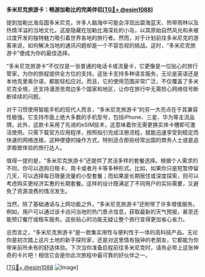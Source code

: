 **多米尼克旅游卡：畅游加勒比的完美伴侣[[TG💪+ @esim1088](https://t.me/s/esim1088)]**

提到加勒比海岛国多米尼克，许多人脑海中可能会浮现出碧海蓝天、热带雨林以及热情洋溢的当地文化。这座隐藏在加勒比海深处的小岛，以其原始自然风光和未被过度开发的独特魅力吸引着世界各地的旅行者。然而，对于计划前往多米尼克的游客来说，如何解决当地的通讯问题却是一个不容忽视的挑战。这时，“多米尼克旅游卡”便成为你的最佳选择。

“多米尼克旅游卡”不仅仅是一张普通的电话卡或流量卡，它更像是一位贴心的旅行管家，为你的旅程提供全方位的支持。这张卡支持多种语言服务，无论是英语还是本地克里奥尔语，都能轻松应对。而且，它的使用范围非常广泛，不仅覆盖了多米尼克全境，还支持漫游至周边多个国家和地区，让你在旅行中无需担心网络信号断断续续的问题。

对于习惯使用智能手机的现代人而言，“多米尼克旅游卡”的另一大亮点在于其兼容性极强。它支持市面上绝大多数的手机型号，包括iPhone、三星、华为等主流品牌。此外，这款卡采用了先进的eSIM技术，这意味着你无需更换实体卡槽即可激活使用。只需下载官方应用程序，按照指引完成注册流程，就能迅速享受到稳定而快速的网络连接。这种便捷的操作方式，特别适合那些经常出国的商务人士或是追求极致体验的旅行达人。

值得一提的是，“多米尼克旅游卡”还提供了灵活多样的套餐选择。根据个人需求的不同，你可以选购日租卡、周卡或者月卡等多种形式。比如，如果你只是短暂停留几天，可以选择每日限量流量的小型套餐；而如果是长期居住或深度探索，则可以考虑购买更经济实惠的长期套餐。这样的设计既满足了不同用户的实际需要，又避免了资源浪费的情况发生。

当然，除了基础通话与上网功能之外，“多米尼克旅游卡”还附带了许多增值服务。例如，用户可以通过该卡访问当地的热门景点信息，获取最新的天气预报，甚至还能预订餐厅或租车服务。这些贴心的功能无疑让整个旅行变得更加省心省力。

总而言之，“多米尼克旅游卡”是一款集实用性与便利性于一体的高科技产品。无论你是初次踏上这片土地的新手探险家，还是对这里情有独钟的老朋友，它都能为你带来前所未有的舒适体验。下次当你准备启程前往多米尼克时，请务必带上这张神奇的卡片吧！相信它会是你此次旅程中最可靠的好伙伴之一。

[[TG💪+ @esim1088](https://t.me/s/esim1088) ![Image](https://i.postimg.cc/4NQfJmqS/Snipaste-2025-05-13-00-14-12.png)]